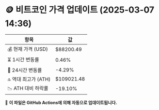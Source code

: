 # 🪙 비트코인 가격 업데이트 (2025-03-07 14:36)

| 항목                | 값 |
|--------------------|----------------|
| 💰 현재 가격 (USD) | $88200.49 |
| ⏳ 1시간 변동률    | 0.46% |
| 📆 24시간 변동률   | -4.29% |
| 🔝 역대 최고가 (ATH) | $109021.48 |
| 📉 ATH 대비 하락률 | -19.10% |

🔄 **이 파일은 GitHub Actions에 의해 자동으로 업데이트됩니다.**
